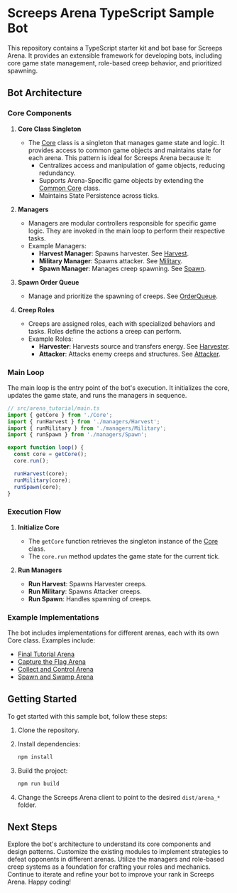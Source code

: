 # Screeps Arena TypeScript Sample Bot

This repository contains a TypeScript starter kit and bot base for Screeps Arena. It provides an extensible framework for developing bots, including core game state management, role-based creep behavior, and prioritized spawning.

## Bot Architecture

### Core Components

1. **Core Class Singleton**

   - The [Core](src/arena_tutorial/Core.ts) class is a singleton that manages game state and logic. It provides access to common game objects and maintains state for each arena. This pattern is ideal for Screeps Arena because it:
     - Centralizes access and manipulation of game objects, reducing redundancy.
     - Supports Arena-Specific game objects by extending the [Common Core](src/common/Core.ts) class.
     - Maintains State Persistence across ticks.

2. **Managers**

   - Managers are modular controllers responsible for specific game logic. They are invoked in the main loop to perform their respective tasks.
   - Example Managers:
     - **Harvest Manager**: Spawns harvester. See [Harvest](src/arena_tutorial/managers/Harvest.ts).
     - **Military Manager**: Spawns attacker. See [Military](src/arena_tutorial/managers/Military.ts).
     - **Spawn Manager**: Manages creep spawning. See [Spawn](src/arena_tutorial/managers/Spawn.ts).

3. **Spawn Order Queue**

   - Manage and prioritize the spawning of creeps. See [OrderQueue](src/common/classes/OrderQueue.ts).

4. **Creep Roles**

   - Creeps are assigned roles, each with specialized behaviors and tasks. Roles define the actions a creep can perform.
   - Example Roles:
     - **Harvester**: Harvests source and transfers energy. See [Harvester](src/arena_tutorial/roles/Harvester.ts).
     - **Attacker**: Attacks enemy creeps and structures. See [Attacker](src/arena_tutorial/roles/Attacker.ts).

### Main Loop

The main loop is the entry point of the bot's execution. It initializes the core, updates the game state, and runs the managers in sequence.

```typescript
// src/arena_tutorial/main.ts
import { getCore } from './Core';
import { runHarvest } from './managers/Harvest';
import { runMilitary } from './managers/Military';
import { runSpawn } from './managers/Spawn';

export function loop() {
  const core = getCore();
  core.run();

  runHarvest(core);
  runMilitary(core);
  runSpawn(core);
}
```

### Execution Flow

1. **Initialize Core**

   - The `getCore` function retrieves the singleton instance of the [Core](src/arena_tutorial/Core.ts) class.
   - The `core.run` method updates the game state for the current tick.

2. **Run Managers**

   - **Run Harvest**: Spawns Harvester creeps.
   - **Run Military**: Spawns Attacker creeps.
   - **Run Spawn**: Handles spawning of creeps.

### Example Implementations

The bot includes implementations for different arenas, each with its own Core class. Examples include:

- [Final Tutorial Arena](src/arena_tutorial/)
- [Capture the Flag Arena](src/arena_capture_the_flag/)
- [Collect and Control Arena](src/arena_collect_and_control/)
- [Spawn and Swamp Arena](src/arena_spawn_and_swamp/)

## Getting Started

To get started with this sample bot, follow these steps:

1. Clone the repository.

2. Install dependencies:

   ```bash
   npm install
   ```

3. Build the project:

   ```bash
   npm run build
   ```

4. Change the Screeps Arena client to point to the desired `dist/arena_*` folder.

## Next Steps

Explore the bot's architecture to understand its core components and design patterns. Customize the existing modules to implement strategies to defeat opponents in different arenas. Utilize the managers and role-based creep systems as a foundation for crafting your roles and mechanics. Continue to iterate and refine your bot to improve your rank in Screeps Arena. Happy coding!
